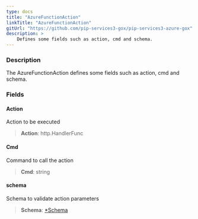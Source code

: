 ```yaml
---
type: docs
title: "AzureFunctionAction"
linkTitle: "AzureFunctionAction"
gitUrl: "https://github.com/pip-services3-gox/pip-services3-azure-gox"
description: >
    Defines some fields such as action, cmd and schema.
---
```


### Description

The AzureFunctionAction defines some fields such as action, cmd and schema.

### Fields

<span class="hide-title-link">

#### Action
Action to be executed
> **Action**: http.HandlerFunc

#### Cmd
Command to call the action
> **Cmd**: string

#### schema
Schema to validate action parameters
> **Schema**: [*Schema](../../../commons/validate/schema)

</span>
